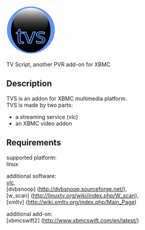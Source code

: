 ![tvs](./plugin.video.tvs/icon_128x128.png "TVS")

TV Script, another PVR add-on for XBMC


## Description
TVS is an addon for XBMC multimedia platform.  
TVS is made by two parts:  
* a streaming service (vlc)  
* an XBMC video addon  


## Requirements

supported platform:   
linux  

additional software:  
[vlc](http://www.videolan.org/vlc/),   
[dvbsnoop] (http://dvbsnoop.sourceforge.net/),   
[w_scan] (http://linuxtv.org/wiki/index.php/W_scan),   
[xmltv] (http://wiki.xmltv.org/index.php/Main_Page)  

additional add-on:    
[xbmcswift2] (http://www.xbmcswift.com/en/latest/)  

